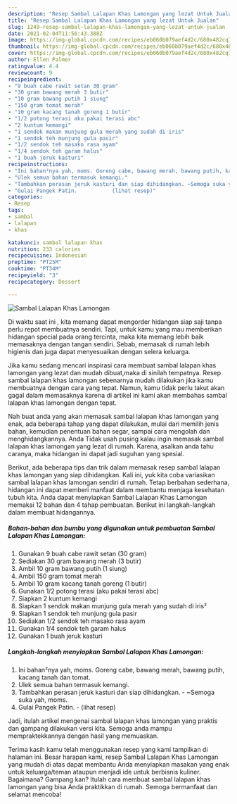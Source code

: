 ```yaml
---
description: "Resep Sambal Lalapan Khas Lamongan yang lezat Untuk Jualan"
title: "Resep Sambal Lalapan Khas Lamongan yang lezat Untuk Jualan"
slug: 1249-resep-sambal-lalapan-khas-lamongan-yang-lezat-untuk-jualan
date: 2021-02-04T11:56:43.388Z
image: https://img-global.cpcdn.com/recipes/eb060b079aef4d2c/680x482cq70/sambal-lalapan-khas-lamongan-foto-resep-utama.jpg
thumbnail: https://img-global.cpcdn.com/recipes/eb060b079aef4d2c/680x482cq70/sambal-lalapan-khas-lamongan-foto-resep-utama.jpg
cover: https://img-global.cpcdn.com/recipes/eb060b079aef4d2c/680x482cq70/sambal-lalapan-khas-lamongan-foto-resep-utama.jpg
author: Ellen Palmer
ratingvalue: 4.4
reviewcount: 9
recipeingredient:
- "9 buah cabe rawit setan 30 gram"
- "30 gram bawang merah 3 butir"
- "10 gram bawang putih 1 siung"
- "150 gram tomat merah"
- "10 gram kacang tanah goreng 1 butir"
- "1/2 potong terasi aku pakai terasi abc"
- "2 kuntum kemangi"
- "1 sendok makan munjung gula merah yang sudah di iris"
- "1 sendok teh munjung gula pasir"
- "1/2 sendok teh masako rasa ayam"
- "1/4 sendok teh garam halus"
- "1 buah jeruk kasturi"
recipeinstructions:
- "Ini bahan²nya yah, moms. Goreng cabe, bawang merah, bawang putih, kacang tanah dan tomat."
- "Ulek semua bahan termasuk kemangi."
- "Tambahkan perasan jeruk kasturi dan siap dihidangkan. ~Semoga suka yah, moms."
- "Gulai Pangek Patin.           (lihat resep)"
categories:
- Resep
tags:
- sambal
- lalapan
- khas

katakunci: sambal lalapan khas 
nutrition: 233 calories
recipecuisine: Indonesian
preptime: "PT25M"
cooktime: "PT34M"
recipeyield: "3"
recipecategory: Dessert

---
```



![Sambal Lalapan Khas Lamongan](https://img-global.cpcdn.com/recipes/eb060b079aef4d2c/680x482cq70/sambal-lalapan-khas-lamongan-foto-resep-utama.jpg)

Di waktu  saat ini , kita memang dapat mengorder hidangan siap saji tanpa perlu repot membuatnya sendiri. Tapi, untuk kamu yang mau memberikan hidangan special pada orang tercinta, maka kita memang lebih baik memasaknya dengan tangan sendiri. Sebab, memasak di rumah lebih higienis dan juga dapat menyesuaikan dengan selera keluarga.

Jika kamu sedang mencari inspirasi cara membuat sambal lalapan khas lamongan yang lezat dan mudah dibuat,maka di sinilah tempatnya. Resep sambal lalapan khas lamongan  sebenarnya mudah dilakukan jika kamu membuatnya dengan cara yang tepat. Namun, kamu tidak perlu takut akan gagal dalam memasaknya 
karena di artikel ini kami akan membahas sambal lalapan khas lamongan dengan tepat.  



Nah buat anda yang akan memasak sambal lalapan khas lamongan yang enak, ada beberapa tahap yang dapat dilakukan, mulai dari memilih jenis bahan, kemudian penentuan bahan segar, sampai cara mengolah dan menghidangkannya. Anda Tidak usah pusing kalau ingin memasak sambal lalapan khas lamongan yang lezat di rumah. Karena, asalkan anda  tahu caranya, maka hidangan ini dapat jadi suguhan yang spesial.

Berikut, ada beberapa tips dan trik dalam memasak resep sambal lalapan khas lamongan yang siap dihidangkan. Kali ini, yuk kita coba variasikan sambal lalapan khas lamongan sendiri di rumah. Tetap berbahan sederhana, hidangan ini dapat memberi manfaat dalam membantu menjaga kesehatan tubuh kita. Anda dapat menyiapkan Sambal Lalapan Khas Lamongan memakai 12 bahan dan 4 tahap pembuatan. Berikut ini langkah-langkah dalam membuat hidangannya.

<!--inarticleads1-->

##### Bahan-bahan dan bumbu yang digunakan untuk pembuatan Sambal Lalapan Khas Lamongan:

1. Gunakan 9 buah cabe rawit setan (30 gram)
1. Sediakan 30 gram bawang merah (3 butir)
1. Ambil 10 gram bawang putih (1 siung)
1. Ambil 150 gram tomat merah
1. Ambil 10 gram kacang tanah goreng (1 butir)
1. Gunakan 1/2 potong terasi (aku pakai terasi abc)
1. Siapkan 2 kuntum kemangi
1. Siapkan 1 sendok makan munjung gula merah yang sudah di iris²
1. Siapkan 1 sendok teh munjung gula pasir
1. Sediakan 1/2 sendok teh masako rasa ayam
1. Gunakan 1/4 sendok teh garam halus
1. Gunakan 1 buah jeruk kasturi




<!--inarticleads2-->

##### Langkah-langkah menyiapkan Sambal Lalapan Khas Lamongan:

1. Ini bahan²nya yah, moms. Goreng cabe, bawang merah, bawang putih, kacang tanah dan tomat.
1. Ulek semua bahan termasuk kemangi.
1. Tambahkan perasan jeruk kasturi dan siap dihidangkan. - ~Semoga suka yah, moms.
1. Gulai Pangek Patin. -           (lihat resep)




Jadi, itulah artikel mengenai  sambal lalapan khas lamongan  yang praktis dan gampang dilakukan versi kita. Semoga anda mampu mempraktekkannya dengan hasil yang memuaskan. 

Terima kasih kamu telah menggunakan resep yang kami tampilkan di halaman ini. Besar harapan kami, resep  Sambal Lalapan Khas Lamongan yang mudah di atas dapat membantu Anda menyiapkan masakan yang enak untuk keluarga/teman ataupun menjadi ide untuk berbisnis kuliner. Bagaimana? Gampang kan? Itulah cara membuat sambal lalapan khas lamongan yang bisa Anda praktikkan di rumah. Semoga bermanfaat dan selamat mencoba!

